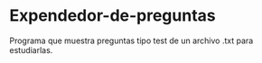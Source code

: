 # Expendedor-de-preguntas
Programa que muestra preguntas tipo test de un archivo .txt para estudiarlas.
